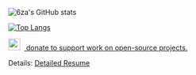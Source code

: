 
![6za's GitHub stats](https://github-readme-stats.vercel.app/api?username=6za&show_icons=true&theme=tokyonight) 

[![Top Langs](https://github-readme-stats.vercel.app/api/top-langs/?username=6za&layout=compact&theme=tokyonight)](https://github.com/6za/github-readme-stats)



[<img src="https://www.paypalobjects.com/paypal-ui/logos/svg/paypal-mark-color.svg" style="height: 24px; width: 24px; margin-right: 8px;"> donate to support work on open-source projects.](https://www.paypal.com/donate/?hosted_button_id=Z6NRZUV9KU66G)

Details: [Detailed Resume](https://kaxios.github.io/)


